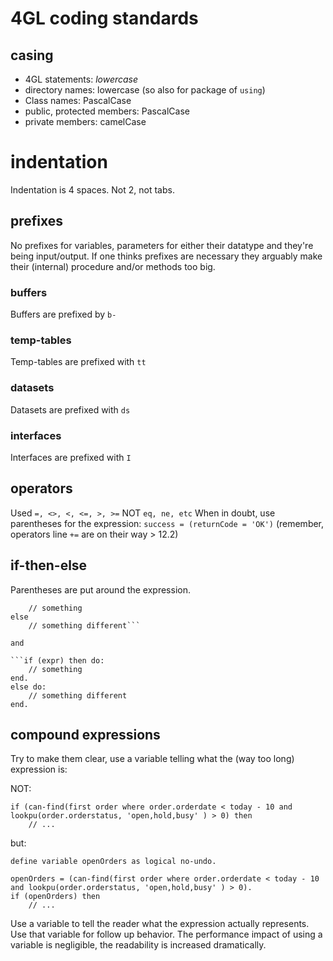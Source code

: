 # 4GL coding standards

## casing
- 4GL statements: *lowercase* 
- directory names: lowercase (so also for package of `using`)
- Class names: PascalCase
- public, protected members: PascalCase
- private members: camelCase

# indentation
Indentation is 4 spaces. Not 2, not tabs.

## prefixes
No prefixes for variables, parameters for either their datatype and they're being input/output. If one thinks prefixes are necessary they arguably make their (internal) procedure and/or methods too big.

### buffers 
Buffers are prefixed by `b-`

### temp-tables 
Temp-tables are prefixed with `tt`

### datasets 
Datasets are prefixed with `ds`

### interfaces
Interfaces are prefixed with `I`

## operators
Used `=, <>, <, <=, >, >=` NOT `eq, ne, etc`
When in doubt, use parentheses for the expression:
```success = (returnCode = 'OK')```
(remember, operators line `+=` are on their way > 12.2)

## if-then-else
Parentheses are put around the expression.
```if (expr) then
    // something
else
    // something different```

and

```if (expr) then do:
    // something
end.
else do:
    // something different
end.
```

## compound expressions
Try to make them clear, use a variable telling what the (way too long) expression is:

NOT:
```
if (can-find(first order where order.orderdate < today - 10 and lookpu(order.orderstatus, 'open,hold,busy' ) > 0) then
    // ...
```

but:
```
define variable openOrders as logical no-undo.

openOrders = (can-find(first order where order.orderdate < today - 10 and lookpu(order.orderstatus, 'open,hold,busy' ) > 0).
if (openOrders) then 
    // ...
```
Use a variable to tell the reader what the expression actually represents. Use that variable for follow up behavior.
The performance impact of using a variable is negligible, the readability is increased dramatically.
